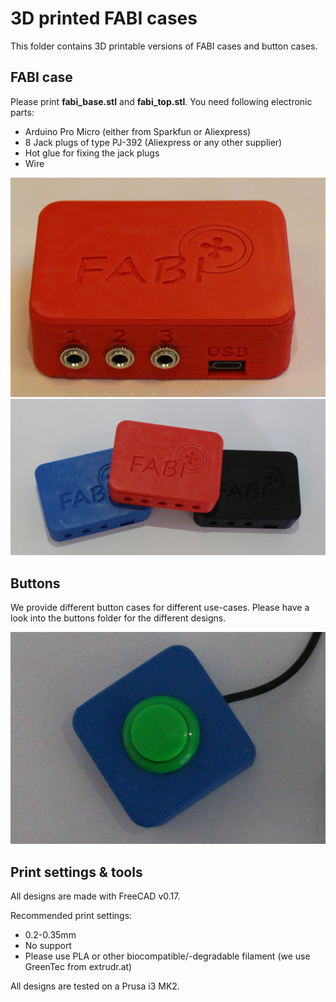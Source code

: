 
# 3D printed FABI cases

This folder contains 3D printable versions of FABI cases and button cases.

## FABI case

Please print **fabi_base.stl** and **fabi_top.stl**.
You need following electronic parts:

* Arduino Pro Micro (either from Sparkfun or Aliexpress)
* 8 Jack plugs of type PJ-392 (Aliexpress or any other supplier)
* Hot glue for fixing the jack plugs
* Wire

![Image of an assembled FABI box](/img/fabi2.png?raw=true)
![Differently colored FABI boxes](/img/fabi3.png?raw=true)

## Buttons

We provide different button cases for different use-cases.
Please have a look into the buttons folder for the different designs.

![Image of a 24mm button](/img/button24mm.png?raw=true)


## Print settings & tools

All designs are made with FreeCAD v0.17.

Recommended print settings:

* 0.2-0.35mm
* No support
* Please use PLA or other biocompatible/-degradable filament (we use GreenTec from extrudr.at)

All designs are tested on a Prusa i3 MK2.
